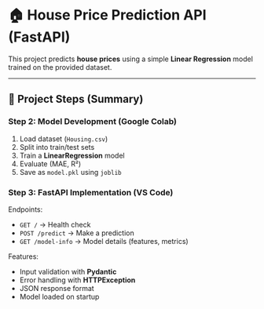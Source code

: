 # 🏠 House Price Prediction API (FastAPI)

This project predicts **house prices** using a simple **Linear Regression** model trained on the provided dataset.

---

## 🚀 Project Steps (Summary)

### Step 2: Model Development (Google Colab)
1. Load dataset (`Housing.csv`)
2. Split into train/test sets
3. Train a **LinearRegression** model
4. Evaluate (MAE, R²)
5. Save as `model.pkl` using `joblib`

### Step 3: FastAPI Implementation (VS Code)
Endpoints:
- `GET /` → Health check
- `POST /predict` → Make a prediction
- `GET /model-info` → Model details (features, metrics)

Features:
- Input validation with **Pydantic**
- Error handling with **HTTPException**
- JSON response format
- Model loaded on startup

